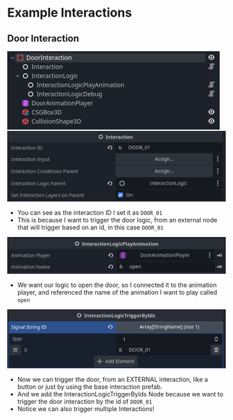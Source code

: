 # Example Interactions

## Door Interaction
![Alt text](assets/door-interaction-node.png)
![Alt text](assets/door-interaction-node-interaction.png)

- You can see as the interaction ID I set it as `DOOR_01`
- This is because I want to trigger the door logic, from an external node that will trigger based on an id, in this case `DOOR_01`

![Alt text](assets/door-interaction-node-animation-logic.png)

- We want our logic to open the door, so I connected it to the animation player, and referenced the name of the animation I want to play called `open`


![Alt text](assets/door-interaction-node-interaction-trigger.png)

- Now we can trigger the door, from an EXTERNAL interaction, like a button or just by using the base interaction prefab.
- And we add the InteractionLogicTriggerByIds Node because we want to trigger the door interaction  by the id of `DOOR_01`
- Notice we can also trigger multiple Interactions!
